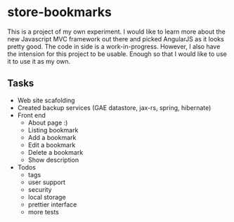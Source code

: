 store-bookmarks
===============

This is a project of my own experiment.  I would like to learn more about the new Javascript MVC framework out there and picked AngularJS as it looks pretty good.  The code in side is a work-in-progress.  However, I also have the intension for this project to be usable.  Enough so that I would like to use it to use it as my own.  

Tasks
-----

- Web site scafolding
- Created backup services (GAE datastore, jax-rs, spring, hibernate)
- Front end 
    - About page :)
    - Listing bookmark
    - Add a bookmark
    - Edit a bookmark
    - Delete a bookmark
    - Show description
- Todos
    - tags
    - user support
    - security
    - local storage
    - prettier interface
    - more tests
